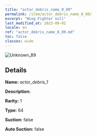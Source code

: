 ```yaml
---
title: "actor_debris_name_0_89"
permalink: /item/actor_debris_name_0_89/
excerpt: "Wing Fighter null"
last_modified_at: 2023-09-02
locale: en
ref: "actor_debris_name_0_89.md"
toc: false
classes: wide
---
```



 ![Unknown_89](/images/item/actor_debris_1_p.png)



## Details

 **Name:** *actor_debris_1* 

 **Description:** 

 **Rarity:** 1 

 **Type:** 64 

 **Suction:** false 

 **Auto Suction:** false 


